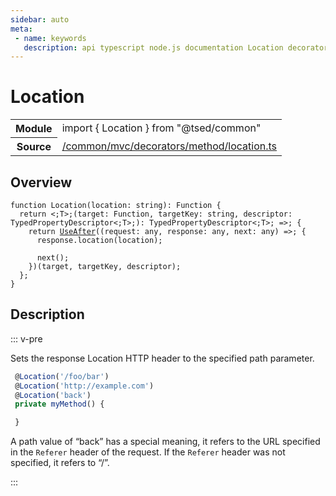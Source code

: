 ```yaml
---
sidebar: auto
meta:
 - name: keywords
   description: api typescript node.js documentation Location decorator
---
```

# Location <Badge text="Decorator" type="decorator"/>
<!-- Summary -->
<section class="symbol-info"><table class="is-full-width"><tbody><tr><th>Module</th><td><div class="lang-typescript"><span class="token keyword">import</span> { Location }&nbsp;<span class="token keyword">from</span>&nbsp;<span class="token string">"@tsed/common"</span></div></td></tr><tr><th>Source</th><td><a href="https://github.com/Romakita/ts-express-decorators/blob/v4.30.2/src//common/mvc/decorators/method/location.ts#L0-L0">/common/mvc/decorators/method/location.ts</a></td></tr></tbody></table></section>

<!-- Overview -->
## Overview


<pre><code class="typescript-lang ">function <span class="token function">Location</span><span class="token punctuation">(</span>location<span class="token punctuation">:</span> <span class="token keyword">string</span><span class="token punctuation">)</span><span class="token punctuation">:</span> Function <span class="token punctuation">{</span>
  return &lt<span class="token punctuation">;</span>T&gt<span class="token punctuation">;</span><span class="token punctuation">(</span>target<span class="token punctuation">:</span> Function<span class="token punctuation">,</span> targetKey<span class="token punctuation">:</span> <span class="token keyword">string</span><span class="token punctuation">,</span> descriptor<span class="token punctuation">:</span> TypedPropertyDescriptor&lt<span class="token punctuation">;</span>T&gt<span class="token punctuation">;</span><span class="token punctuation">)</span><span class="token punctuation">:</span> TypedPropertyDescriptor&lt<span class="token punctuation">;</span>T&gt<span class="token punctuation">;</span> =&gt<span class="token punctuation">;</span> <span class="token punctuation">{</span>
    return <span class="token function"><a href="/api/common/mvc/decorators/method/UseAfter.html"><span class="token">UseAfter</span></a></span><span class="token punctuation">(</span><span class="token punctuation">(</span>request<span class="token punctuation">:</span> <span class="token keyword">any</span><span class="token punctuation">,</span> response<span class="token punctuation">:</span> <span class="token keyword">any</span><span class="token punctuation">,</span> next<span class="token punctuation">:</span> <span class="token keyword">any</span><span class="token punctuation">)</span> =&gt<span class="token punctuation">;</span> <span class="token punctuation">{</span>
      response.<span class="token function">location</span><span class="token punctuation">(</span>location<span class="token punctuation">)</span><span class="token punctuation">;</span>

      <span class="token function">next</span><span class="token punctuation">(</span><span class="token punctuation">)</span><span class="token punctuation">;</span>
    <span class="token punctuation">}</span><span class="token punctuation">)</span><span class="token punctuation">(</span>target<span class="token punctuation">,</span> targetKey<span class="token punctuation">,</span> descriptor<span class="token punctuation">)</span><span class="token punctuation">;</span>
  <span class="token punctuation">}</span><span class="token punctuation">;</span>
<span class="token punctuation">}</span>
</code></pre>



<!-- Description -->
## Description

::: v-pre

Sets the response Location HTTP header to the specified path parameter.

```typescript
 @Location('/foo/bar')
 @Location('http://example.com')
 @Location('back')
 private myMethod() {

 }
```

A path value of “back” has a special meaning, it refers to the URL specified in the `Referer` header of the request. If the `Referer` header was not specified, it refers to “/”.


:::